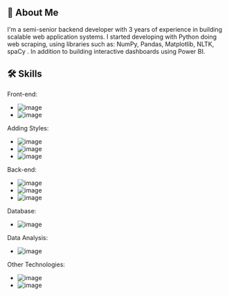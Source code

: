 
## 🚀 About Me
I'm a semi-senior backend developer with 3 years of experience in building scalable web application systems. I started developing with Python doing web scraping, using libraries such as: NumPy, Pandas, Matplotlib, NLTK, spaCy . In addition to building interactive dashboards using Power BI.




## 🛠 Skills


Front-end:

 - ![image](https://img.shields.io/badge/JavaScript-323330?style=for-the-badge&logo=javascript&logoColor=F7DF1E)
 - ![image](https://img.shields.io/badge/jQuery-0769AD?style=for-the-badge&logo=jquery&logoColor=white)

 Adding Styles:

 - ![image](https://img.shields.io/badge/CSS3-1572B6?style=for-the-badge&logo=css3&logoColor=white)
 - ![image](https://img.shields.io/badge/Bootstrap-563D7C?style=for-the-badge&logo=bootstrap&logoColor=white)
 - ![image](https://img.shields.io/badge/Tailwind_CSS-38B2AC?style=for-the-badge&logo=tailwind-css&logoColor=white)

 Back-end:

 - ![image](https://img.shields.io/badge/Laravel-FF2D20?style=for-the-badge&logo=laravel&logoColor=white)
 - ![image](https://img.shields.io/badge/Python-FFD43B?style=for-the-badge&logo=python&logoColor=blue)
 - ![image](https://img.shields.io/badge/Node%20js-339933?style=for-the-badge&logo=nodedotjs&logoColor=white)

 Database:

  - ![image](https://img.shields.io/badge/PostgreSQL-316192?style=for-the-badge&logo=postgresql&logoColor=white)

 Data Analysis:
 
  - ![image](https://img.shields.io/badge/PowerBI-F2C811?style=for-the-badge&logo=Power%20BI&logoColor=white)

   Other Technologies:
   
  -  ![image](https://img.shields.io/badge/Postman-FF6C37?style=for-the-badge&logo=Postman&logoColor=white)
  - ![image](https://img.shields.io/badge/Figma-F24E1E?style=for-the-badge&logo=figma&logoColor=white)

  
